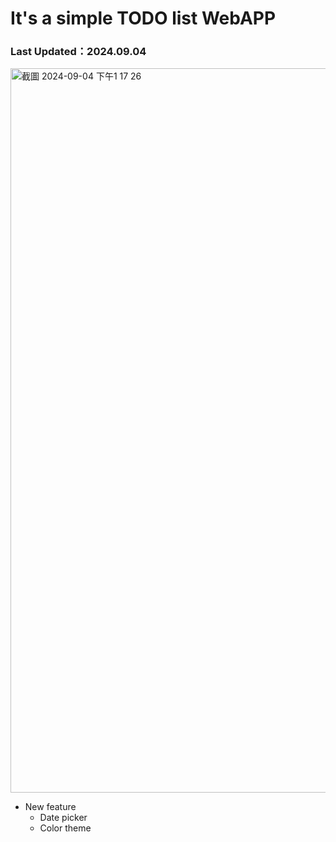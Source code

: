# It's a simple TODO list WebAPP

### Last Updated：2024.09.04
<img width="1159" alt="截圖 2024-09-04 下午1 17 26" src="https://github.com/user-attachments/assets/f9735412-dbc4-489f-bf78-359c5665d0f4">

* New feature
  * Date picker
  * Color theme
